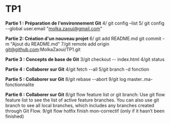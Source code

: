 # TP1
**Partie 1 : Préparation de l'environnement Git**
4/ git config –list
5/ git config --global user.email "molka.zaoui@gmail.com"

**Partie 2: Création d'un nouveau projet**
6/ git add README.md
git commit -m "Ajout du README.md"
7/git remote add origin git@github.com:MolkaZaoui/TP1.git


**Partie 3 : Concepts de base de Git**
3/git checkout -- index.html
4/git status

**Partie 4 : Collaborer sur Git**
4/git fetch --all
5/git branch -d fonction

**Partie 5 : Collaborer sur Git**
8/git rebase --abort
9/git log master..ma-fonctionnalite


**Partie 6 : Collaborer sur Git**
8/git flow feature list or git branch: Use git flow feature list to see the list of active feature branches. You can also use git branch to see all local branches, which includes any branches created through Git Flow.
9/git flow hotfix finish mon-correctif (only if it hasn’t been finished)
